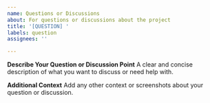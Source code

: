 ```yaml
---
name: Questions or Discussions
about: For questions or discussions about the project
title: '[QUESTION] '
labels: question
assignees: ''

---
```


**Describe Your Question or Discussion Point**
A clear and concise description of what you want to discuss or need help with.

**Additional Context**
Add any other context or screenshots about your question or discussion.
